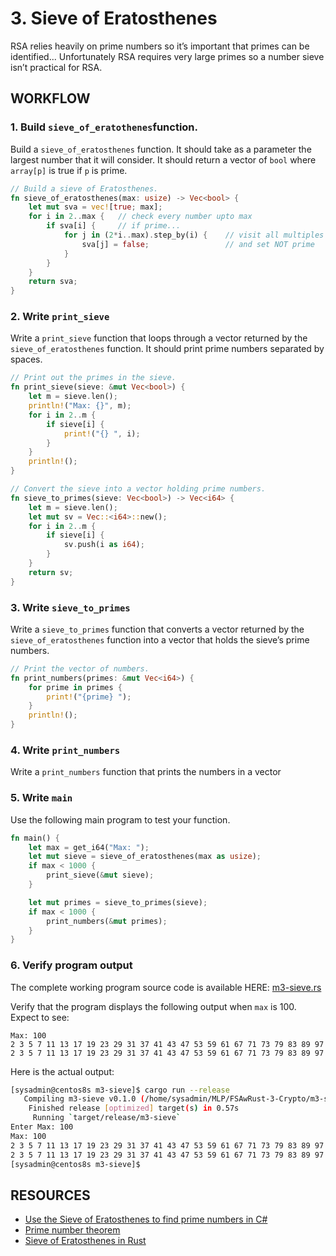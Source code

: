 # 3. Sieve of Eratosthenes
RSA relies heavily on prime numbers so it’s important that primes can be identified... Unfortunately RSA requires very large primes so a number sieve isn’t practical for RSA.

## WORKFLOW
### 1. Build `sieve_of_eratothenes`function.
Build a `sieve_of_eratosthenes` function. It should take as a parameter the largest number that it will consider. It should return a vector of `bool` where `array[p]` is true if `p` is prime.
``` rust
// Build a sieve of Eratosthenes.
fn sieve_of_eratosthenes(max: usize) -> Vec<bool> {
    let mut sva = vec![true; max];
    for i in 2..max {	// check every number upto max
		if sva[i] {		// if prime...
			for j in (2*i..max).step_by(i) {	// visit all multiples
				sva[j] = false;					// and set NOT prime
			}
		}
	}
	return sva;
}
```

### 2. Write `print_sieve`
Write a `print_sieve` function that loops through a vector returned by the `sieve_of_eratosthenes` function. It should print prime numbers separated by spaces.
``` rust
// Print out the primes in the sieve.
fn print_sieve(sieve: &mut Vec<bool>) {
	let m = sieve.len();
	println!("Max: {}", m);
    for i in 2..m {
		if sieve[i] {
			print!("{} ", i);
		}
	}
	println!();
}

// Convert the sieve into a vector holding prime numbers.
fn sieve_to_primes(sieve: Vec<bool>) -> Vec<i64> {
    let m = sieve.len();
    let mut sv = Vec::<i64>::new();
    for i in 2..m {
		if sieve[i] {
			sv.push(i as i64);
		}
	}
	return sv;
}
```
### 3. Write `sieve_to_primes`
Write a `sieve_to_primes` function that converts a vector returned by the `sieve_of_eratosthenes` function into a vector that holds the sieve’s prime numbers.
``` rust
// Print the vector of numbers.
fn print_numbers(primes: &mut Vec<i64>) {
    for prime in primes {
        print!("{prime} ");
    }
    println!();
}
```
### 4. Write `print_numbers`
Write a `print_numbers` function that prints the numbers in a vector

### 5. Write `main`
Use the following main program to test your function.
``` rust
fn main() {
    let max = get_i64("Max: ");
    let mut sieve = sieve_of_eratosthenes(max as usize);
    if max < 1000 {
        print_sieve(&mut sieve);
    }

    let mut primes = sieve_to_primes(sieve);
    if max < 1000 {
        print_numbers(&mut primes);
    }
}
```

### 6. Verify program output
The complete working program source code is available HERE: [m3-sieve.rs](m3-sieve.rs.md)

Verify that the program displays the following output when `max` is 100. Expect to see:
``` text
Max: 100
2 3 5 7 11 13 17 19 23 29 31 37 41 43 47 53 59 61 67 71 73 79 83 89 97
2 3 5 7 11 13 17 19 23 29 31 37 41 43 47 53 59 61 67 71 73 79 83 89 97 
```

Here is the actual output:
``` bash
[sysadmin@centos8s m3-sieve]$ cargo run --release
   Compiling m3-sieve v0.1.0 (/home/sysadmin/MLP/FSAwRust-3-Crypto/m3-sieve)
    Finished release [optimized] target(s) in 0.57s
     Running `target/release/m3-sieve`
Enter Max: 100
Max: 100
2 3 5 7 11 13 17 19 23 29 31 37 41 43 47 53 59 61 67 71 73 79 83 89 97 
2 3 5 7 11 13 17 19 23 29 31 37 41 43 47 53 59 61 67 71 73 79 83 89 97 
[sysadmin@centos8s m3-sieve]$
```


## RESOURCES
* [Use the Sieve of Eratosthenes to find prime numbers in C#](http://csharphelper.com/howtos/howto_sieve_of_eratosthenes.html)
* [Prime number theorem](https://en.wikipedia.org/wiki/Prime_number_theorem)
* [Sieve of Eratosthenes in Rust](https://rustp.org/number-theory/sieve-of-eratosthenes/)
